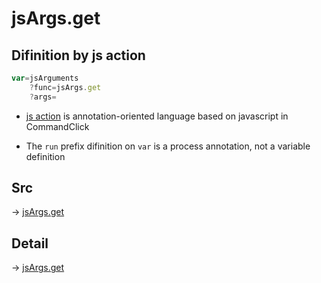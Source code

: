 # jsArgs.get

## Difinition by js action

```js.js
var=jsArguments
	?func=jsArgs.get
	?args=

```

- [js action](#) is annotation-oriented language based on javascript in CommandClick

- The `run` prefix difinition on `var` is a process annotation, not a variable definition

## Src

-> [jsArgs.get](https://github.com/puutaro/CommandClick/blob/master/app/src/main/java/com/puutaro/commandclick/fragment_lib/terminal_fragment/js_interface/JsArgs.kt#L14)

## Detail

-> [jsArgs.get](https://github.com/puutaro/CommandClick/blob/master/md/developer/js_interface/details/JsArgs/get.md)
